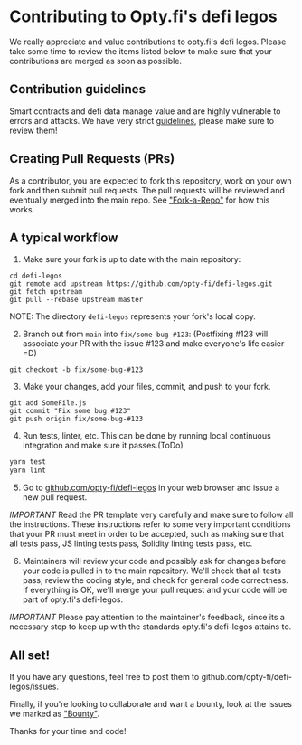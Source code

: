 Contributing to Opty.fi's defi legos
=======

We really appreciate and value contributions to opty.fi's defi legos. Please take some time to review the items listed below to make sure that your contributions are merged as soon as possible.

## Contribution guidelines

Smart contracts and defi data manage value and are highly vulnerable to errors and attacks. We have very strict [guidelines], please make sure to review them!

## Creating Pull Requests (PRs)

As a contributor, you are expected to fork this repository, work on your own fork and then submit pull requests. The pull requests will be reviewed and eventually merged into the main repo. See ["Fork-a-Repo"](https://help.github.com/articles/fork-a-repo/) for how this works.

## A typical workflow

1) Make sure your fork is up to date with the main repository:

```
cd defi-legos
git remote add upstream https://github.com/opty-fi/defi-legos.git
git fetch upstream
git pull --rebase upstream master
```
NOTE: The directory `defi-legos` represents your fork's local copy.

2) Branch out from `main` into `fix/some-bug-#123`:
(Postfixing #123 will associate your PR with the issue #123 and make everyone's life easier =D)
```
git checkout -b fix/some-bug-#123
```

3) Make your changes, add your files, commit, and push to your fork.

```
git add SomeFile.js
git commit "Fix some bug #123"
git push origin fix/some-bug-#123
```


4) Run tests, linter, etc. This can be done by running local continuous integration and make sure it passes.(ToDo)

```bash
yarn test
yarn lint
```

5) Go to [github.com/opty-fi/defi-legos](https://github.com/opty-fi/defi-legos) in your web browser and issue a new pull request.

*IMPORTANT* Read the PR template very carefully and make sure to follow all the instructions. These instructions
refer to some very important conditions that your PR must meet in order to be accepted, such as making sure that all tests pass, JS linting tests pass, Solidity linting tests pass, etc.

6) Maintainers will review your code and possibly ask for changes before your code is pulled in to the main repository. We'll check that all tests pass, review the coding style, and check for general code correctness. If everything is OK, we'll merge your pull request and your code will be part of opty.fi's defi-legos.

*IMPORTANT* Please pay attention to the maintainer's feedback, since its a necessary step to keep up with the standards opty.fi's defi-legos attains to.

## All set!

If you have any questions, feel free to post them to github.com/opty-fi/defi-legos/issues.

Finally, if you're looking to collaborate and want a bounty, look at the issues we marked as ["Bounty"](https://github.com/opty-fi/defi-legos/labels/bounty).

Thanks for your time and code!

[guidelines]: GUIDELINES.md